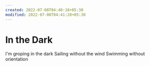 ```yaml
---
created: 2022-07-08T04:40:10+05:30
modified: 2022-07-08T04:41:28+05:30
---
```


# In the Dark

I'm groping in the dark
Sailing without the wind
Swimming without orientation
